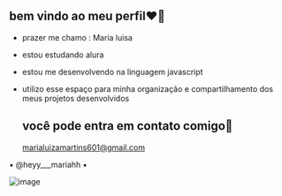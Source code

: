 ## bem vindo ao meu perfil❤️‍🔥

- prazer me chamo : Maria luisa
- estou estudando alura
- estou me desenvolvendo na linguagem javascript
- utilizo esse espaço para minha organização e compartilhamento dos meus projetos desenvolvidos


  ## você pode entra em contato comigo📩
  marialuizamartins601@gmail.com

▪️  @heyy___mariahh ▪️


![image](https://github.com/user-attachments/assets/3543b0c9-d59d-45a7-b6fc-293ff71b5d94)



  
  


